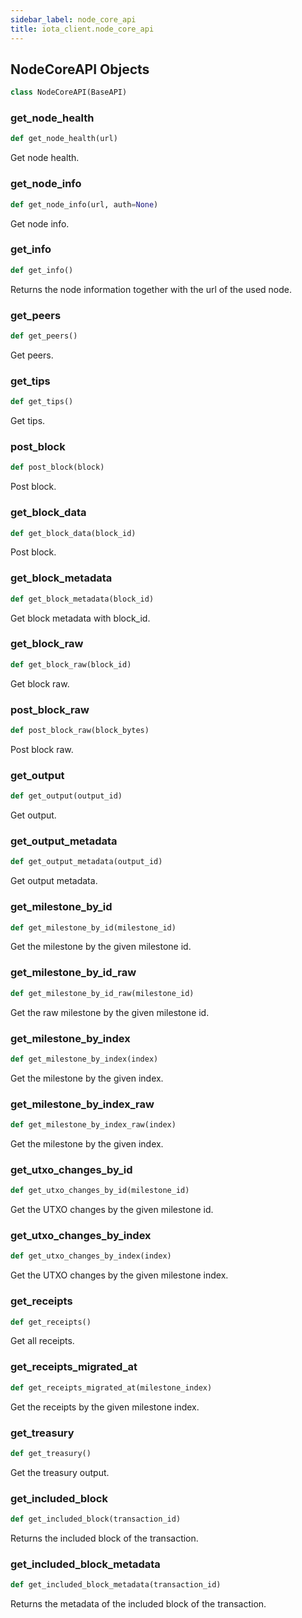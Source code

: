 ```yaml
---
sidebar_label: node_core_api
title: iota_client.node_core_api
---
```


## NodeCoreAPI Objects

```python
class NodeCoreAPI(BaseAPI)
```

### get_node_health

```python
def get_node_health(url)
```

Get node health.

### get_node_info

```python
def get_node_info(url, auth=None)
```

Get node info.

### get_info

```python
def get_info()
```

Returns the node information together with the url of the used node.

### get_peers

```python
def get_peers()
```

Get peers.

### get_tips

```python
def get_tips()
```

Get tips.

### post_block

```python
def post_block(block)
```

Post block.

### get_block_data

```python
def get_block_data(block_id)
```

Post block.

### get_block_metadata

```python
def get_block_metadata(block_id)
```

Get block metadata with block_id.

### get_block_raw

```python
def get_block_raw(block_id)
```

Get block raw.

### post_block_raw

```python
def post_block_raw(block_bytes)
```

Post block raw.

### get_output

```python
def get_output(output_id)
```

Get output.

### get_output_metadata

```python
def get_output_metadata(output_id)
```

Get output metadata.

### get_milestone_by_id

```python
def get_milestone_by_id(milestone_id)
```

Get the milestone by the given milestone id.

### get_milestone_by_id_raw

```python
def get_milestone_by_id_raw(milestone_id)
```

Get the raw milestone by the given milestone id.

### get_milestone_by_index

```python
def get_milestone_by_index(index)
```

Get the milestone by the given index.

### get_milestone_by_index_raw

```python
def get_milestone_by_index_raw(index)
```

Get the milestone by the given index.

### get_utxo_changes_by_id

```python
def get_utxo_changes_by_id(milestone_id)
```

Get the UTXO changes by the given milestone id.

### get_utxo_changes_by_index

```python
def get_utxo_changes_by_index(index)
```

Get the UTXO changes by the given milestone index.

### get_receipts

```python
def get_receipts()
```

Get all receipts.

### get_receipts_migrated_at

```python
def get_receipts_migrated_at(milestone_index)
```

Get the receipts by the given milestone index.

### get_treasury

```python
def get_treasury()
```

Get the treasury output.

### get_included_block

```python
def get_included_block(transaction_id)
```

Returns the included block of the transaction.

### get_included_block_metadata

```python
def get_included_block_metadata(transaction_id)
```

Returns the metadata of the included block of the transaction.
